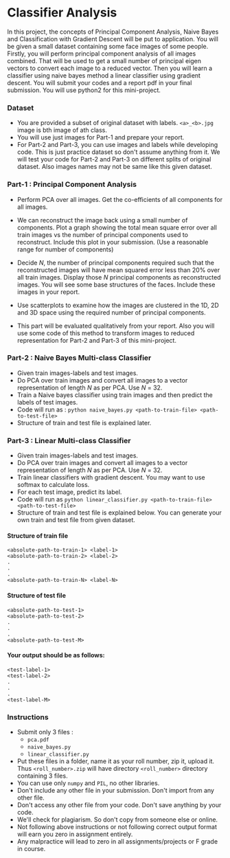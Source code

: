 # Classifier Analysis

In this project, the concepts of Principal Component Analysis,
Naive Bayes and Classification with Gradient Descent will be put to
application. You will be given a small dataset containing some face
images of some people. Firstly, you will perform principal component
analysis of all images combined. That will be used to get a small
number of principal eigen vectors to convert each image to a reduced
vector. Then you will learn a classifier using naive bayes method a
linear classifier using gradient descent. You will submit your codes and
a report pdf in your final submission. You will use python2 for this
mini-project.

### Dataset
- You are provided a subset of original dataset with labels. `<a>_<b>.jpg`
  image is bth image of ath class.
- You will use just images for Part-1 and prepare your report.
- For Part-2 and Part-3, you can use images and labels while developing code.
  This is just practice dataset so don't assume anything from it. We will
  test your code for Part-2 and Part-3 on different splits of original dataset.
  Also images names may not be same like this given dataset.

### Part-1 : Principal Component Analysis

- Perform PCA over all images. Get the co-efficients of all components for
  all images.

- We can reconstruct the image back using a small number of components.
  Plot a graph showing the total mean square error over all train images
  vs the number of principal components used to reconstruct. Include
  this plot in your submission. (Use a reasonable range for number of components)

- Decide $N$, the number of principal components required such that the
  reconstructed images will have mean squared error less than 20% over
  all train images. Display those $N$ principal components as
  reconstructed images.  You will see some base structures of the
  faces. Include these images in your report.

- Use scatterplots to examine how the images are clustered in the 1D, 2D
  and 3D space using the required number of principal components.

- This part will be evaluated qualitatively from your report. Also you will
  use some code of this method to transform images to reduced representation
  for Part-2 and Part-3 of this mini-project.

### Part-2 : Naive Bayes Multi-class Classifier

- Given train images-labels and test images.
- Do PCA over train images and convert all images to a vector
  representation of length $N$ as per PCA. Use $N$ = 32.
- Train a Naive bayes classifier using train images and then predict the
  labels of test images.
- Code will run as : `python naive_bayes.py <path-to-train-file> <path-to-test-file>`
- Structure of train and test file is explained later.

### Part-3 : Linear Multi-class Classifier

- Given train images-labels and test images.
- Do PCA over train images and convert all images to a vector
  representation of length $N$ as per PCA. Use $N$ = 32.
- Train linear classifiers with gradient descent. You may want to use
  softmax to calculate loss.
- For each test image, predict its label.
- Code will run as `python linear_classifier.py <path-to-train-file> <path-to-test-file>`
- Structure of train and test file is explained below. You can generate
  your own train and test file from given dataset.

#### Structure of train file
```
<absolute-path-to-train-1> <label-1>
<absolute-path-to-train-2> <label-2>
.
.
.
<absolute-path-to-train-N> <label-N>
```

#### Structure of test file
```
<absolute-path-to-test-1>
<absolute-path-to-test-2>
.
.
.
<absolute-path-to-test-M>
```

#### Your output should be as follows:
```
<test-label-1>
<test-label-2>
.
.
.
<test-label-M>
```

### Instructions

- Submit only 3 files :
  - `pca.pdf`
  - `naive_bayes.py`
  - `linear_classifier.py`
- Put these files in a folder, name it as your roll number, zip it, upload it.
  Thus `<roll_number>.zip` will have directory `<roll_number>` directory containing
  3 files. 
- You can use only `numpy` and `PIL`, no other libraries.
- Don't include any other file in your submission. Don't import from any other file.
- Don't  access any other file from your code. Don't save anything by your code.
- We'll check for plagiarism. So don't copy from someone else or online.
- Not following above instructions or not following correct output format will
  earn you zero in assignment entirely.
- Any malpractice will lead to zero in all assignments/projects or F grade in course.
